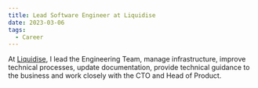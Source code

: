 ```yaml
---
title: Lead Software Engineer at Liquidise
date: 2023-03-06
tags:
  - Career
---
```


At [Liquidise](https://liquidise.com/), I lead the Engineering Team, manage infrastructure, improve technical processes, update documentation, provide technical guidance to the business and work closely with the CTO and Head of Product.
